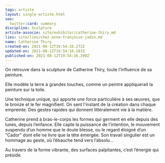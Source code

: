 ```yaml
---
tags: artiste
layout: single-artiste.html
seo:
  twitter:card: summary
discipline: Sculpture
artiste-associe: site/exhibitor/catherine-thiry.md
lieu: site/lieu/chez-anne-françoise-jadin.md
name: Catherine Thiry
created-on: 2021-08-12T19:54:16.272Z
updated-on: 2021-08-12T19:54:16.283Z
published-on: 2021-08-12T19:54:16.290Z
---
```

<!--StartFragment-->

On retrouve dans la sculpture de Catherine Thiry, toute l’influence de sa peinture. 

Elle modèle la terre à grandes touches, comme un peintre appliquerait la peinture sur la toile. 

Une technique unique, qui apporte une force particulière à ses œuvres, que le bronze et le fer magnifient. On sent l'instant de la création dans chaque empreinte. Des gestes rapides qui donnent littéralement vie à la matière. 

Catherine prend à bras-le-corps les formes qui germent en elle depuis des lunes, depuis l’enfance. Elle capte la puissance de l’intention, le mouvement suspendu d’un homme que le doute blesse, ou le regard éloigné d’un "Cador" dont elle ne livre que la tête émergée. Son travail singulier est un hommage au geste, où l’ébauche tend vers l’absolu... 

Au travers de la forme vibrante, des surfaces palpitantes, c’est l’énergie qui préside. 



<!--EndFragment-->
